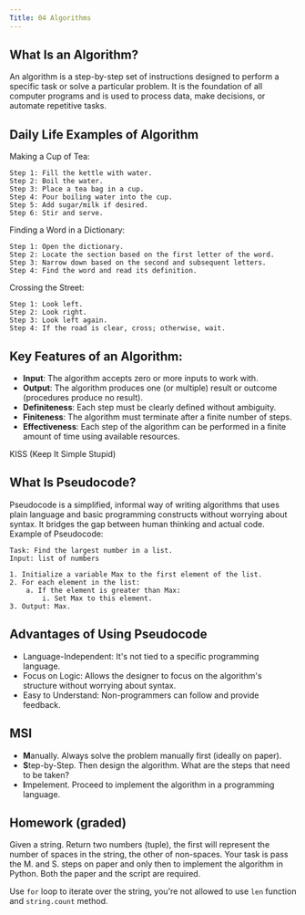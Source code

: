 ```yaml
---
Title: 04 Algorithms
---
```


## What Is an Algorithm?

An algorithm is a step-by-step set of instructions designed to
perform a specific task or solve a particular problem. It is the
foundation of all computer programs and is used to process data, make
decisions, or automate repetitive tasks.

## Daily Life Examples of Algorithm

Making a Cup of Tea:

```
Step 1: Fill the kettle with water.
Step 2: Boil the water.
Step 3: Place a tea bag in a cup.
Step 4: Pour boiling water into the cup.
Step 5: Add sugar/milk if desired.
Step 6: Stir and serve.
```

Finding a Word in a Dictionary:

```
Step 1: Open the dictionary.
Step 2: Locate the section based on the first letter of the word.
Step 3: Narrow down based on the second and subsequent letters.
Step 4: Find the word and read its definition.
```

Crossing the Street:

```
Step 1: Look left.
Step 2: Look right.
Step 3: Look left again.
Step 4: If the road is clear, cross; otherwise, wait.
```

## Key Features of an Algorithm:

* **Input**: The algorithm accepts zero or more inputs to work with.
* **Output**: The algorithm produces one (or multiple) result or outcome (procedures produce no result).
* **Definiteness**: Each step must be clearly defined without ambiguity.
* **Finiteness**: The algorithm must terminate after a finite number of steps.
* **Effectiveness**: Each step of the algorithm can be performed in a finite amount of time using available resources.

KISS (Keep It Simple Stupid)

## What Is Pseudocode?

Pseudocode is a simplified, informal way of writing algorithms that
uses plain language and basic programming constructs without worrying
about syntax. It bridges the gap between human thinking and actual code.
Example of Pseudocode:

```
Task: Find the largest number in a list.
Input: list of numbers

1. Initialize a variable Max to the first element of the list.
2. For each element in the list:
    a. If the element is greater than Max:
        i. Set Max to this element.
3. Output: Max.
```

## Advantages of Using Pseudocode

* Language-Independent: It's not tied to a specific programming language.
* Focus on Logic: Allows the designer to focus on the algorithm's structure without worrying about syntax.
* Easy to Understand: Non-programmers can follow and provide feedback.

## MSI

* **M**anually. Always solve the problem manually first (ideally on paper).
* **S**tep-by-Step. Then design the algorithm. What are the steps that need to be taken?
* **I**mpelement. Proceed to implement the algorithm in a programming language.

## Homework (graded)

Given a string. Return two numbers (tuple), the first will represent the number of spaces in the string, the other of non-spaces. Your task is pass the M. and S. steps on paper and only then to implement the algorithm in Python. Both the paper and the script are required.

Use `for` loop to iterate over the string, you're not allowed to use `len` function and `string.count` method.